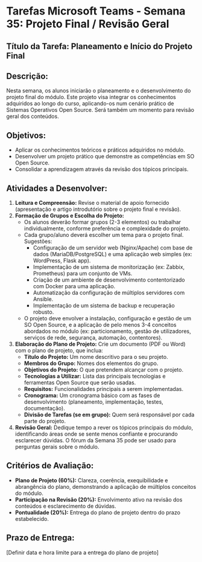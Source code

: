 # Tarefas Microsoft Teams - Semana 35: Projeto Final / Revisão Geral

## Título da Tarefa: Planeamento e Início do Projeto Final

## Descrição:
Nesta semana, os alunos iniciarão o planeamento e o desenvolvimento do projeto final do módulo. Este projeto visa integrar os conhecimentos adquiridos ao longo do curso, aplicando-os num cenário prático de Sistemas Operativos Open Source. Será também um momento para revisão geral dos conteúdos.

## Objetivos:
*   Aplicar os conhecimentos teóricos e práticos adquiridos no módulo.
*   Desenvolver um projeto prático que demonstre as competências em SO Open Source.
*   Consolidar a aprendizagem através da revisão dos tópicos principais.

## Atividades a Desenvolver:
1.  **Leitura e Compreensão:** Revise o material de apoio fornecido (apresentação e artigo introdutório sobre o projeto final e revisão).
2.  **Formação de Grupos e Escolha do Projeto:**
    *   Os alunos deverão formar grupos (2-3 elementos) ou trabalhar individualmente, conforme preferência e complexidade do projeto.
    *   Cada grupo/aluno deverá escolher um tema para o projeto final. Sugestões:
        *   Configuração de um servidor web (Nginx/Apache) com base de dados (MariaDB/PostgreSQL) e uma aplicação web simples (ex: WordPress, Flask app).
        *   Implementação de um sistema de monitorização (ex: Zabbix, Prometheus) para um conjunto de VMs.
        *   Criação de um ambiente de desenvolvimento contentorizado com Docker para uma aplicação.
        *   Automatização da configuração de múltiplos servidores com Ansible.
        *   Implementação de um sistema de backup e recuperação robusto.
    *   O projeto deve envolver a instalação, configuração e gestão de um SO Open Source, e a aplicação de pelo menos 3-4 conceitos abordados no módulo (ex: particionamento, gestão de utilizadores, serviços de rede, segurança, automação, contentores).
3.  **Elaboração do Plano de Projeto:** Crie um documento (PDF ou Word) com o plano de projeto, que inclua:
    *   **Título do Projeto:** Um nome descritivo para o seu projeto.
    *   **Membros do Grupo:** Nomes dos elementos do grupo.
    *   **Objetivos do Projeto:** O que pretendem alcançar com o projeto.
    *   **Tecnologias a Utilizar:** Lista das principais tecnologias e ferramentas Open Source que serão usadas.
    *   **Requisitos:** Funcionalidades principais a serem implementadas.
    *   **Cronograma:** Um cronograma básico com as fases de desenvolvimento (planeamento, implementação, testes, documentação).
    *   **Divisão de Tarefas (se em grupo):** Quem será responsável por cada parte do projeto.
4.  **Revisão Geral:** Dedique tempo a rever os tópicos principais do módulo, identificando áreas onde se sente menos confiante e procurando esclarecer dúvidas. O fórum da Semana 35 pode ser usado para perguntas gerais sobre o módulo.

## Critérios de Avaliação:
*   **Plano de Projeto (60%):** Clareza, coerência, exequibilidade e abrangência do plano, demonstrando a aplicação de múltiplos conceitos do módulo.
*   **Participação na Revisão (20%):** Envolvimento ativo na revisão dos conteúdos e esclarecimento de dúvidas.
*   **Pontualidade (20%):** Entrega do plano de projeto dentro do prazo estabelecido.

## Prazo de Entrega:
[Definir data e hora limite para a entrega do plano de projeto]

